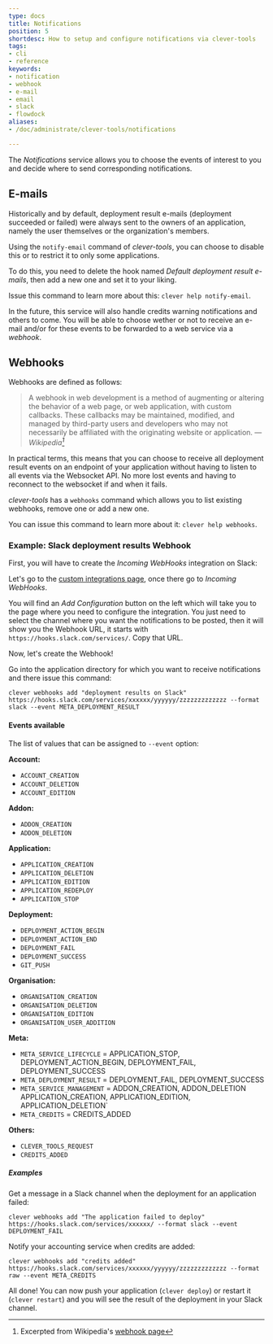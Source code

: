 ```yaml
---
type: docs
title: Notifications
position: 5
shortdesc: How to setup and configure notifications via clever-tools
tags:
- cli
- reference
keywords:
- notification
- webhook
- e-mail
- email
- slack
- flowdock
aliases:
- /doc/administrate/clever-tools/notifications

---
```


The *Notifications* service allows you to choose the events of interest to you
and decide where to send corresponding notifications.

## E-mails

Historically and by default, deployment result e-mails (deployment succeeded or
failed) were always sent to the owners of an application, namely the user
themselves or the organization's members.

Using the `notify-email` command of *clever-tools*, you can choose to disable
this or to restrict it to only some applications.

To do this, you need to delete the hook named *Default deployment result
e-mails*, then add a new one and set it to your liking.

Issue this command to learn more about this: `clever help notify-email`.

In the future, this service will also handle credits warning notifications and
others to come. You will be able to choose wether or not to receive an e-mail
and/or for these events to be forwarded to a web service via a *webhook*.

## Webhooks

Webhooks are defined as follows:

> A webhook in web development is a method of augmenting or altering the
> behavior of a web page, or web application, with custom callbacks. These
> callbacks may be maintained, modified, and managed by third-party users and
> developers who may not necessarily be affiliated with the originating website
> or application.
> — <cite>Wikipedia[^1]</cite>

[^1]: Excerpted from Wikipedia's [webhook page](https://en.wikipedia.org/wiki/Webhook)

In practical terms, this means that you can choose to receive all deployment
result events on an endpoint of your application without having to listen to
all events via the Websocket API. No more lost events and having to reconnect
to the websocket if and when it fails.

*clever-tools* has a `webhooks` command which allows you to list existing
webhooks, remove one or add a new one.

You can issue this command to learn more about it: `clever help webhooks`.

### Example: Slack deployment results Webhook

First, you will have to create the *Incoming WebHooks* integration on Slack:

Let's go to the [custom integrations
page](https://slack.com/apps/manage/custom-integrations), once there go to
*Incoming WebHooks*.

You will find an *Add Configuration* button on the left which will take you to
the page where you need to configure the integration. You just need to select
the channel where you want the notifications to be posted, then it will show
you the Webhook URL, it starts with `https://hooks.slack.com/services/`. Copy
that URL.

Now, let's create the Webhook!

Go into the application directory for which you want to receive notifications
and there issue this command:

```shell
clever webhooks add "deployment results on Slack" https://hooks.slack.com/services/xxxxxx/yyyyyy/zzzzzzzzzzzzz --format slack --event META_DEPLOYMENT_RESULT
```

#### Events available

The list of values that can be assigned to `--event` option:

**Account:**

- `ACCOUNT_CREATION`
- `ACCOUNT_DELETION`
- `ACCOUNT_EDITION`

**Addon:**

- `ADDON_CREATION`
- `ADDON_DELETION`

**Application:**

- `APPLICATION_CREATION`
- `APPLICATION_DELETION`
- `APPLICATION_EDITION`
- `APPLICATION_REDEPLOY`
- `APPLICATION_STOP`

**Deployment:**

- `DEPLOYMENT_ACTION_BEGIN`
- `DEPLOYMENT_ACTION_END`
- `DEPLOYMENT_FAIL`
- `DEPLOYMENT_SUCCESS`
- `GIT_PUSH`

**Organisation:**

- `ORGANISATION_CREATION`
- `ORGANISATION_DELETION`
- `ORGANISATION_EDITION`
- `ORGANISATION_USER_ADDITION`

**Meta:**

- `META_SERVICE_LIFECYCLE` = APPLICATION_STOP, DEPLOYMENT_ACTION_BEGIN, DEPLOYMENT_FAIL, DEPLOYMENT_SUCCESS
- `META_DEPLOYMENT_RESULT` = DEPLOYMENT_FAIL, DEPLOYMENT_SUCCESS
- `META_SERVICE_MANAGEMENT` = ADDON_CREATION, ADDON_DELETION APPLICATION_CREATION, APPLICATION_EDITION, APPLICATION_DELETION`
- `META_CREDITS` = CREDITS_ADDED

**Others:**

- `CLEVER_TOOLS_REQUEST`
- `CREDITS_ADDED`

##### Examples

Get a message in a Slack channel when the deployment for an application failed:

```shell
clever webhooks add "The application failed to deploy" https://hooks.slack.com/services/xxxxxx/ --format slack --event DEPLOYMENT_FAIL
```

Notify your accounting service when credits are added:

```shell
clever webhooks add "credits added" https://hooks.slack.com/services/xxxxxx/yyyyyy/zzzzzzzzzzzzz --format raw --event META_CREDITS
```

All done! You can now push your application (`clever deploy`) or restart it
(`clever restart`) and you will see the result of the deployment in your Slack
channel.
